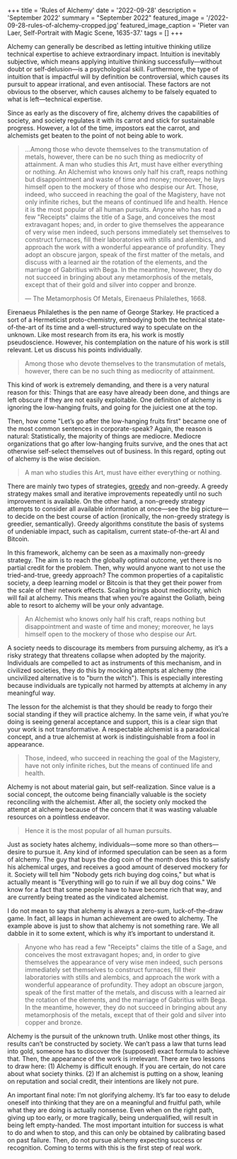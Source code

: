 +++
title = 'Rules of Alchemy'
date = '2022-09-28'
description = 'September 2022'
summary = "September 2022"
featured_image = '/2022-09-28-rules-of-alchemy-cropped.jpg'
featured_image_caption = 'Pieter van Laer, Self-Portrait with Magic Scene, 1635-37.'
tags = []
+++

Alchemy can generally be described as letting intuitive thinking utilize technical expertise to achieve extraordinary impact.
Intuition is inevitably subjective, which means applying intuitive thinking successfully—without doubt or self-delusion—is a psychological skill.
Furthermore, the type of intuition that is impactful will by definition be controversial, which causes its pursuit to appear irrational, and even antisocial.
These factors are not obvious to the observer, which causes alchemy to be falsely equated to what is left—technical expertise.

Since as early as the discovery of fire, alchemy drives the capabilities of society, and society regulates it with its carrot and stick for sustainable progress.
However, a lot of the time, impostors eat the carrot, and alchemists get beaten to the point of not being able to work.

> ...Among those who devote themselves to the transmutation of metals, however, there can be no such thing as mediocrity of attainment.
A man who studies this Art, must have either everything or nothing.
An Alchemist who knows only half his craft, reaps nothing but disappointment and waste of time and money; moreover, he lays himself open to the mockery of those who despise our Art.
Those, indeed, who succeed in reaching the goal of the Magistery, have not only infinite riches, but the means of continued life and health.
Hence it is the most popular of all human pursuits.
Anyone who has read a few "Receipts" claims the title of a Sage, and conceives the most extravagant hopes; and, in order to give themselves the appearance of very wise men indeed, such persons immediately set themselves to construct furnaces, fill their laboratories with stills and alembics, and approach the work with a wonderful appearance of profundity.
They adopt an obscure jargon, speak of the first matter of the metals, and discuss with a learned air the rotation of the elements, and the marriage of Gabritius with Bega.
In the meantime, however, they do not succeed in bringing about any metamorphosis of the metals, except that of their gold and silver into copper and bronze.
> 
> — The Metamorphosis Of Metals, Eirenaeus Philalethes, 1668.

Eirenaeus Philalethes is the pen name of George Starkey.
He practiced a sort of a Hermeticist proto-chemistry, embodying both the technical state-of-the-art of its time and a well-structured way to speculate on the unknown.
Like most research from its era, his work is mostly pseudoscience.
However, his contemplation on the nature of his work is still relevant.
Let us discuss his points individually.

> Among those who devote themselves to the transmutation of metals, however, there can be no such thing as mediocrity of attainment.

This kind of work is extremely demanding, and there is a very natural reason for this:
Things that are easy have already been done, and things are left obscure if they are not easily exploitable.
One definition of alchemy is ignoring the low-hanging fruits, and going for the juiciest one at the top.

Then, how come "Let’s go after the low-hanging fruits first" became one of the most common sentences in corporate-speak?
Again, the reason is natural:
Statistically, the majority of things are mediocre.
Mediocre organizations that go after low-hanging fruits survive, and the ones that act otherwise self-select themselves out of business.
In this regard, opting out of alchemy is the wise decision.

> A man who studies this Art, must have either everything or nothing.

There are mainly two types of strategies, [greedy](https://en.wikipedia.org/wiki/Greedy_algorithm) and non-greedy.
A greedy strategy makes small and iterative improvements repeatedly until no such improvement is available.
On the other hand, a non-greedy strategy attempts to consider all available information at once—see the big picture—to decide on the best course of action (ironically, the non-greedy strategy is greedier, semantically).
Greedy algorithms constitute the basis of systems of undeniable impact, such as capitalism, current state-of-the-art AI and Bitcoin.

In this framework, alchemy can be seen as a maximally non-greedy strategy.
The aim is to reach the globally optimal outcome, yet there is no partial credit for the problem.
Then, why would anyone want to not use the tried-and-true, greedy approach?
The common properties of a capitalistic society, a deep learning model or Bitcoin is that they get their power from the scale of their network effects.
Scaling brings about mediocrity, which will fail at alchemy.
This means that when you’re against the Goliath, being able to resort to alchemy will be your only advantage.

> An Alchemist who knows only half his craft, reaps nothing but disappointment and waste of time and money; moreover, he lays himself open to the mockery of those who despise our Art.

A society needs to discourage its members from pursuing alchemy, as it’s a risky strategy that threatens collapse when adopted by the majority.
Individuals are compelled to act as instruments of this mechanism, and in civilized societies, they do this by mocking attempts at alchemy (the uncivilized alternative is to "burn the witch").
This is especially interesting because individuals are typically not harmed by attempts at alchemy in any meaningful way.

The lesson for the alchemist is that they should be ready to forgo their social standing if they will practice alchemy.
In the same vein, if what you’re doing is seeing general acceptance and support, this is a clear sign that your work is not transformative.
A respectable alchemist is a paradoxical concept, and a true alchemist at work is indistinguishable from a fool in appearance.

> Those, indeed, who succeed in reaching the goal of the Magistery, have not only infinite riches, but the means of continued life and health.

Alchemy is not about material gain, but self-realization.
Since value is a social concept, the outcome being financially valuable is the society reconciling with the alchemist.
After all, the society only mocked the attempt at alchemy because of the concern that it was wasting valuable resources on a pointless endeavor.

> Hence it is the most popular of all human pursuits.

Just as society hates alchemy, individuals—some more so than others—desire to pursue it.
Any kind of informed speculation can be seen as a form of alchemy.
The guy that buys the dog coin of the month does this to satisfy his alchemical urges, and receives a good amount of deserved mockery for it.
Society will tell him "Nobody gets rich buying dog coins," but what is actually meant is "Everything will go to ruin if we all buy dog coins."
We know for a fact that some people have to have become rich that way, and are currently being treated as the vindicated alchemist.

I do not mean to say that alchemy is always a zero-sum, luck-of-the-draw game.
In fact, all leaps in human achievement are owed to alchemy.
The example above is just to show that alchemy is not something rare.
We all dabble in it to some extent, which is why it’s important to understand it.

> Anyone who has read a few "Receipts" claims the title of a Sage, and conceives the most extravagant hopes; and, in order to give themselves the appearance of very wise men indeed, such persons immediately set themselves to construct furnaces, fill their laboratories with stills and alembics, and approach the work with a wonderful appearance of profundity.
They adopt an obscure jargon, speak of the first matter of the metals, and discuss with a learned air the rotation of the elements, and the marriage of Gabritius with Bega.
In the meantime, however, they do not succeed in bringing about any metamorphosis of the metals, except that of their gold and silver into copper and bronze.

Alchemy is the pursuit of the unknown truth.
Unlike most other things, its results can’t be constructed by society.
We can’t pass a law that turns lead into gold, someone has to discover the (supposed) exact formula to achieve that.
Then, the appearance of the work is irrelevant.
There are two lessons to draw here:
(1) Alchemy is difficult enough. If you are certain, do not care about what society thinks.
(2) If an alchemist is putting on a show, leaning on reputation and social credit, their intentions are likely not pure.

An important final note: I’m not glorifying alchemy.
It’s far too easy to delude oneself into thinking that they are on a meaningful and fruitful path, while what they are doing is actually nonsense.
Even when on the right path, giving up too early, or more tragically, being underqualified, will result in being left empty-handed.
The most important intuition for success is what to do and when to stop, and this can only be obtained by calibrating based on past failure.
Then, do not pursue alchemy expecting success or recognition.
Coming to terms with this is the first step of real work.
